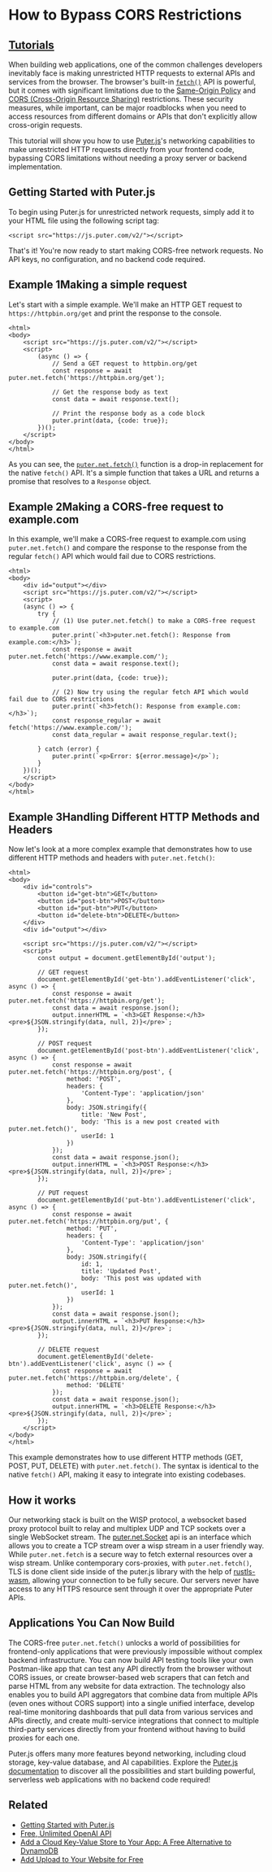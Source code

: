 # How to Bypass CORS Restrictions
[Tutorials](https://developer.puter.com/tutorials/)
------------------------

When building web applications, one of the common challenges developers inevitably face is making unrestricted HTTP requests to external APIs and services from the browser. The browser's built-in [`fetch()`](https://developer.mozilla.org/en-US/docs/Web/API/Fetch_API) API is powerful, but it comes with significant limitations due to the [Same-Origin Policy](https://developer.mozilla.org/en-US/docs/Web/Security/Same-origin_policy) and [CORS (Cross-Origin Resource Sharing)](https://developer.mozilla.org/en-US/docs/Web/HTTP/Guides/CORS) restrictions. These security measures, while important, can be major roadblocks when you need to access resources from different domains or APIs that don't explicitly allow cross-origin requests.

This tutorial will show you how to use [Puter.js](https://developer.puter.com/)'s networking capabilities to make unrestricted HTTP requests directly from your frontend code, bypassing CORS limitations without needing a proxy server or backend implementation.

Getting Started with Puter.js
-----------------------------

To begin using Puter.js for unrestricted network requests, simply add it to your HTML file using the following script tag:

```
<script src="https://js.puter.com/v2/"></script>

```


That's it! You're now ready to start making CORS-free network requests. No API keys, no configuration, and no backend code required.

Example 1Making a simple request
--------------------------------

Let's start with a simple example. We'll make an HTTP GET request to `https://httpbin.org/get` and print the response to the console.

```
<html>
<body>
    <script src="https://js.puter.com/v2/"></script>
    <script>
        (async () => {
            // Send a GET request to httpbin.org/get
            const response = await puter.net.fetch('https://httpbin.org/get');

            // Get the response body as text
            const data = await response.text();

            // Print the response body as a code block
            puter.print(data, {code: true});
        })();
    </script>
</body>
</html>

```


As you can see, the [`puter.net.fetch()`](https://docs.puter.com/Networking/fetch/) function is a drop-in replacement for the native `fetch()` API. It's a simple function that takes a URL and returns a promise that resolves to a `Response` object.

Example 2Making a CORS-free request to example.com
--------------------------------------------------

In this example, we'll make a CORS-free request to example.com using `puter.net.fetch()` and compare the response to the response from the regular `fetch()` API which would fail due to CORS restrictions.

```
<html>
<body>
    <div id="output"></div>
    <script src="https://js.puter.com/v2/"></script>
    <script>
    (async () => {
        try {
            // (1) Use puter.net.fetch() to make a CORS-free request to example.com
            puter.print(`<h3>puter.net.fetch(): Response from example.com:</h3>`);
            const response = await puter.net.fetch('https://www.example.com/');
            const data = await response.text();
            
            puter.print(data, {code: true});

            // (2) Now try using the regular fetch API which would fail due to CORS restrictions
            puter.print(`<h3>fetch(): Response from example.com:</h3>`);
            const response_regular = await fetch('https://www.example.com/');
            const data_regular = await response_regular.text();

        } catch (error) {
            puter.print(`<p>Error: ${error.message}</p>`);
        }
    })();
    </script>
</body>
</html>

```


Example 3Handling Different HTTP Methods and Headers
----------------------------------------------------

Now let's look at a more complex example that demonstrates how to use different HTTP methods and headers with `puter.net.fetch()`:

```
<html>
<body>
    <div id="controls">
        <button id="get-btn">GET</button>
        <button id="post-btn">POST</button>
        <button id="put-btn">PUT</button>
        <button id="delete-btn">DELETE</button>
    </div>
    <div id="output"></div>
    
    <script src="https://js.puter.com/v2/"></script>
    <script>
        const output = document.getElementById('output');
        
        // GET request
        document.getElementById('get-btn').addEventListener('click', async () => {
            const response = await puter.net.fetch('https://httpbin.org/get');
            const data = await response.json();
            output.innerHTML = `<h3>GET Response:</h3><pre>${JSON.stringify(data, null, 2)}</pre>`;
        });
        
        // POST request
        document.getElementById('post-btn').addEventListener('click', async () => {
            const response = await puter.net.fetch('https://httpbin.org/post', {
                method: 'POST',
                headers: {
                    'Content-Type': 'application/json'
                },
                body: JSON.stringify({
                    title: 'New Post',
                    body: 'This is a new post created with puter.net.fetch()',
                    userId: 1
                })
            });
            const data = await response.json();
            output.innerHTML = `<h3>POST Response:</h3><pre>${JSON.stringify(data, null, 2)}</pre>`;
        });
        
        // PUT request
        document.getElementById('put-btn').addEventListener('click', async () => {
            const response = await puter.net.fetch('https://httpbin.org/put', {
                method: 'PUT',
                headers: {
                    'Content-Type': 'application/json'
                },
                body: JSON.stringify({
                    id: 1,
                    title: 'Updated Post',
                    body: 'This post was updated with puter.net.fetch()',
                    userId: 1
                })
            });
            const data = await response.json();
            output.innerHTML = `<h3>PUT Response:</h3><pre>${JSON.stringify(data, null, 2)}</pre>`;
        });
        
        // DELETE request
        document.getElementById('delete-btn').addEventListener('click', async () => {
            const response = await puter.net.fetch('https://httpbin.org/delete', {
                method: 'DELETE'
            });
            const data = await response.json();
            output.innerHTML = `<h3>DELETE Response:</h3><pre>${JSON.stringify(data, null, 2)}</pre>`;
        });
    </script>
</body>
</html>

```


This example demonstrates how to use different HTTP methods (GET, POST, PUT, DELETE) with `puter.net.fetch()`. The syntax is identical to the native `fetch()` API, making it easy to integrate into existing codebases.

How it works
------------

Our networking stack is built on the WISP protocol, a websocket based proxy protocol built to relay and multiplex UDP and TCP sockets over a single WebSocket stream. The [puter.net.Socket](https://docs.puter.com/Networking/Socket/) api is an interface which allows you to create a TCP stream over a wisp stream in a user friendly way. While `puter.net.fetch` is a secure way to fetch external resources over a wisp stream. Unlike contemporary cors-proxies, with `puter.net.fetch()`, TLS is done client side inside of the puter.js library with the help of [rustls-wasm](https://github.com/rustls/rustls), allowing your connection to be fully secure. Our servers never have access to any HTTPS resource sent through it over the appropriate Puter APIs.

Applications You Can Now Build
------------------------------

The CORS-free `puter.net.fetch()` unlocks a world of possibilities for frontend-only applications that were previously impossible without complex backend infrastructure. You can now build API testing tools like your own Postman-like app that can test any API directly from the browser without CORS issues, or create browser-based web scrapers that can fetch and parse HTML from any website for data extraction. The technology also enables you to build API aggregators that combine data from multiple APIs (even ones without CORS support) into a single unified interface, develop real-time monitoring dashboards that pull data from various services and APIs directly, and create multi-service integrations that connect to multiple third-party services directly from your frontend without having to build proxies for each one.

Puter.js offers many more features beyond networking, including cloud storage, key-value database, and AI capabilities. Explore the [Puter.js documentation](https://docs.puter.com/) to discover all the possibilities and start building powerful, serverless web applications with no backend code required!

Related
-------

*   [Getting Started with Puter.js](https://developer.puter.com/tutorials/getting-started-with-puterjs)
*   [Free, Unlimited OpenAI API](https://developer.puter.com/tutorials/free-unlimited-openai-api)
*   [Add a Cloud Key-Value Store to Your App: A Free Alternative to DynamoDB](https://developer.puter.com/tutorials/add-a-cloud-key-value-store-to-your-app-a-free-alternative-to-dynamodb)
*   [Add Upload to Your Website for Free](https://developer.puter.com/tutorials/add-upload-to-your-website-for-free)